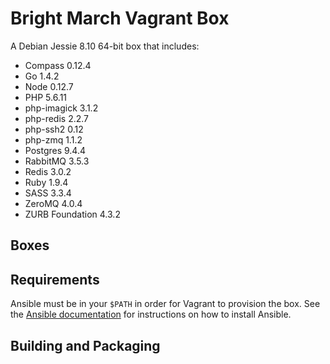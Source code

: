 # Bright March Vagrant Box
A Debian Jessie 8.10 64-bit box that includes:

* Compass 0.12.4
* Go 1.4.2
* Node 0.12.7
* PHP 5.6.11
* php-imagick 3.1.2
* php-redis 2.2.7
* php-ssh2 0.12
* php-zmq 1.1.2
* Postgres 9.4.4
* RabbitMQ 3.5.3
* Redis 3.0.2
* Ruby 1.9.4
* SASS 3.3.4
* ZeroMQ 4.0.4
* ZURB Foundation 4.3.2

## Boxes

## Requirements
Ansible must be in your `$PATH` in order for Vagrant to provision the box. See the [Ansible documentation](http://docs.ansible.com/intro_installation.html) for instructions on how to install Ansible.

## Building and Packaging
